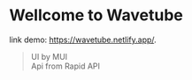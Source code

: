 # Wellcome to Wavetube

link demo: https://wavetube.netlify.app/. 

> UI by MUI \
> Api from Rapid API






